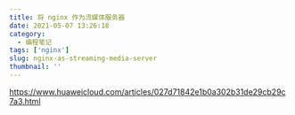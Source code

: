 ```yaml
---
title: 将 nginx 作为流媒体服务器
date: 2021-05-07 13:26:18
category:
  - 编程笔记
tags: ['nginx']
slug: nginx-as-streaming-media-server
thumbnail: ''
---
```


https://www.huaweicloud.com/articles/027d71842e1b0a302b31de29cb29c7a3.html
